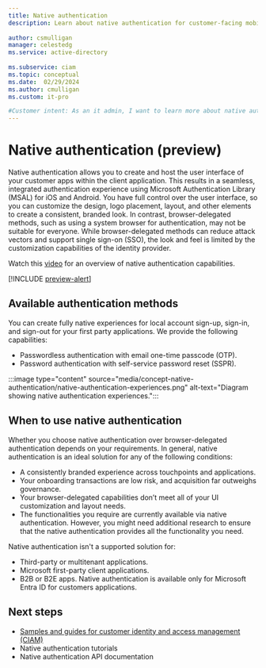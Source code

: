 ```yaml
---
title: Native authentication
description: Learn about native authentication for customer-facing mobile and desktop applications.
 
author: csmulligan
manager: celestedg
ms.service: active-directory
 
ms.subservice: ciam
ms.topic: conceptual
ms.date:  02/29/2024
ms.author: cmulligan
ms.custom: it-pro

#Customer intent: As an it admin, I want to learn more about native authentication so that I can understand how to use it in my organization.
---
```

# Native authentication (preview)

Native authentication allows you to create and host the user interface of your customer apps within the client application. This results in a seamless, integrated authentication experience using Microsoft Authentication Library (MSAL) for iOS and Android. You have full control over the user interface, so you can customize the design, logo placement, layout, and other elements to create a consistent, branded look. 
In contrast, browser-delegated methods, such as using a system browser for authentication, may not be suitable for everyone. While browser-delegated methods can reduce attack vectors and support single sign-on (SSO), the look and feel is limited by the customization capabilities of the identity provider.

Watch this [video](https://www.youtube.com/embed/20Tp0CM55rw) for an overview of native authentication capabilities.

[!INCLUDE [preview-alert](../customers/includes/preview-alert/preview-alert-ciam.md)]

## Available authentication methods

You can create fully native experiences for local account sign-up, sign-in, and sign-out for your first party applications. We provide the following capabilities: 

- Passwordless authentication with email one-time passcode (OTP).
- Password authentication with self-service password reset (SSPR). 

:::image type="content" source="media/concept-native-authentication/native-authentication-experiences.png" alt-text="Diagram showing native authentication experiences.":::

## When to use native authentication
<!--This section will be updated once I have the most up-to-date content from the PM.-->
Whether you choose native authentication over browser-delegated authentication depends on your requirements. In general, native authentication is an ideal solution for any of the following conditions:  

- A consistently branded experience across touchpoints and applications.
- Your onboarding transactions are low risk, and acquisition far outweighs governance.
- Your browser-delegated capabilities don’t meet all of your UI customization and layout needs.
- The functionalities you require are currently available via native authentication. However, you might need additional research to ensure that the native authentication provides all the functionality you need.

Native authentication isn't a supported solution for:

- Third-party or multitenant applications.
- Microsoft first-party client applications.
- B2B or B2E apps. Native authentication is available only for Microsoft Entra ID for customers applications.

## Next steps
<!--This section will be updated with the correct links.-->
- [Samples and guides for customer identity and access management (CIAM)](/entra/external-id/customers/samples-ciam-all)
- Native authentication tutorials
- Native authentication API documentation

